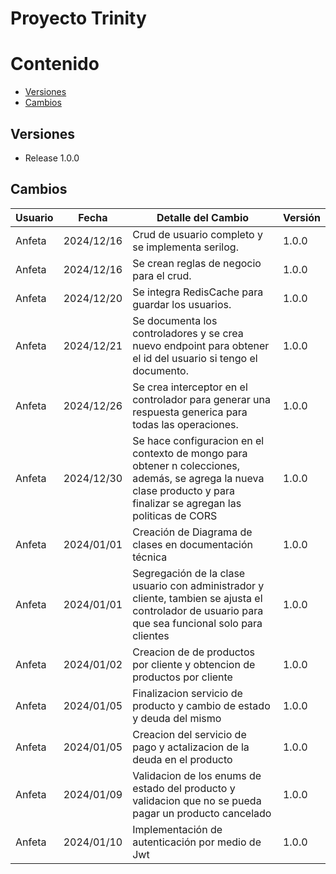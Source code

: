 # Proyecto Trinity

# Contenido

- [Versiones](#versiones)
- [Cambios](#cambios)

## Versiones

- Release 1.0.0

## Cambios
| Usuario | Fecha | Detalle del Cambio | Versión |
|---------|-------|--------------------|---------|
| Anfeta | 2024/12/16  | Crud de usuario completo y se implementa serilog. | 1.0.0
| Anfeta | 2024/12/16  | Se crean reglas de negocio para el crud. | 1.0.0
| Anfeta | 2024/12/20  | Se integra RedisCache para guardar los usuarios. | 1.0.0
| Anfeta | 2024/12/21  | Se documenta los controladores y se crea nuevo endpoint para obtener el id del usuario si tengo el documento. | 1.0.0
| Anfeta | 2024/12/26  | Se crea interceptor en el controlador para generar una respuesta generica para todas las operaciones. | 1.0.0
| Anfeta | 2024/12/30  | Se hace configuracion en el contexto de mongo para obtener n colecciones, además, se agrega la nueva clase producto y para finalizar se agregan las politicas de CORS | 1.0.0
| Anfeta | 2024/01/01  | Creación de Diagrama de clases en documentación técnica | 1.0.0
| Anfeta | 2024/01/01  | Segregación de la clase usuario con administrador y cliente, tambien se ajusta el controlador de usuario para que sea funcional solo para clientes | 1.0.0
| Anfeta | 2024/01/02  | Creacion de de productos por cliente y obtencion de productos por cliente | 1.0.0
| Anfeta | 2024/01/05  | Finalizacion servicio de producto y cambio de estado y deuda del mismo | 1.0.0
| Anfeta | 2024/01/05  | Creacion del servicio de pago y actalizacion de la deuda en el producto | 1.0.0
| Anfeta | 2024/01/09  | Validacion de los enums de estado del producto y validacion que no se pueda pagar un producto cancelado | 1.0.0
| Anfeta | 2024/01/10  | Implementación de autenticación por medio de Jwt | 1.0.0